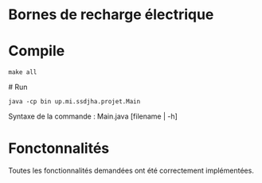 # Bornes de recharge électrique

# Compile 

`make all`

# Run 

`java -cp bin up.mi.ssdjha.projet.Main`

Syntaxe de la commande : Main.java [filename | -h]

# Fonctonnalités

Toutes les fonctionnalités demandées ont été correctement implémentées.
